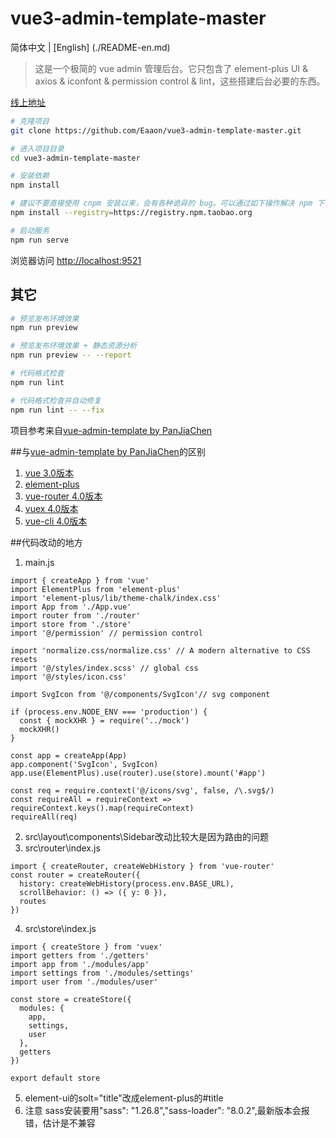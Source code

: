 # vue3-admin-template-master

简体中文 | [English] (./README-en.md)

> 这是一个极简的 vue admin 管理后台。它只包含了 element-plus UI & axios & iconfont & permission control & lint，这些搭建后台必要的东西。

[线上地址](https://github.com/Eaaon/vue3-admin-template-master.git)

```bash
# 克隆项目
git clone https://github.com/Eaaon/vue3-admin-template-master.git

# 进入项目目录
cd vue3-admin-template-master

# 安装依赖
npm install

# 建议不要直接使用 cnpm 安装以来，会有各种诡异的 bug。可以通过如下操作解决 npm 下载速度慢的问题
npm install --registry=https://registry.npm.taobao.org

# 启动服务
npm run serve
```

浏览器访问 [http://localhost:9521](http://localhost:9521)

## 其它

```bash
# 预览发布环境效果
npm run preview

# 预览发布环境效果 + 静态资源分析
npm run preview -- --report

# 代码格式检查
npm run lint

# 代码格式检查并自动修复
npm run lint -- --fix
```
项目参考来自[vue-admin-template by PanJiaChen](http://panjiachen.github.io/vue-admin-template)

##与[vue-admin-template by PanJiaChen](http://panjiachen.github.io/vue-admin-template)的区别
1. [vue 3.0版本](https://vue3js.cn/docs/zh/)
2. [element-plus](https://element-plus.gitee.io/#/zh-CN)
3. [vue-router 4.0版本](https://next.router.vuejs.org/zh/index.html)
4. [vuex 4.0版本](https://next.vuex.vuejs.org/)
5. [vue-cli 4.0版本](https://cli.vuejs.org/zh/)

##代码改动的地方
1. main.js
```
import { createApp } from 'vue'
import ElementPlus from 'element-plus'
import 'element-plus/lib/theme-chalk/index.css'
import App from './App.vue'
import router from './router'
import store from './store'
import '@/permission' // permission control

import 'normalize.css/normalize.css' // A modern alternative to CSS resets
import '@/styles/index.scss' // global css
import '@/styles/icon.css'

import SvgIcon from '@/components/SvgIcon'// svg component

if (process.env.NODE_ENV === 'production') {
  const { mockXHR } = require('../mock')
  mockXHR()
}

const app = createApp(App)
app.component('SvgIcon', SvgIcon)
app.use(ElementPlus).use(router).use(store).mount('#app')

const req = require.context('@/icons/svg', false, /\.svg$/)
const requireAll = requireContext => requireContext.keys().map(requireContext)
requireAll(req)

```
2. src\layout\components\Sidebar改动比较大是因为路由的问题
3. src\router\index.js
```
import { createRouter, createWebHistory } from 'vue-router'
const router = createRouter({
  history: createWebHistory(process.env.BASE_URL),
  scrollBehavior: () => ({ y: 0 }),
  routes
})
```
4. src\store\index.js
```
import { createStore } from 'vuex'
import getters from './getters'
import app from './modules/app'
import settings from './modules/settings'
import user from './modules/user'

const store = createStore({
  modules: {
    app,
    settings,
    user
  },
  getters
})

export default store

```
5. element-ui的solt="title"改成element-plus的#title
6. 注意 sass安装要用"sass": "1.26.8","sass-loader": "8.0.2",最新版本会报错，估计是不兼容
